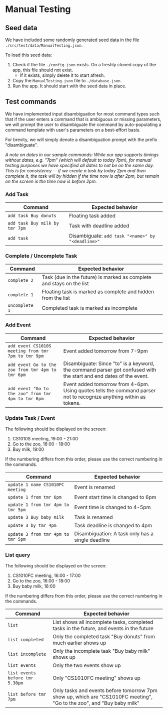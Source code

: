 <!-- @@author A0093907W -->
# Manual Testing

## Seed data

We have included some randomly generated seed data in the file `./src/test/data/ManualTesting.json`.

To load this seed data:

1. Check if the file `./config.json` exists. On a freshly cloned copy of the app, this file should not exist.
	* If it exists, simply delete it to start afresh.
2. Copy the `ManualTesting.json` file to `./database.json`.
3. Run the app. It should start with the seed data in place.

## Test commands

We have implemented input disambiguation for most command types such that if the user enters a command that is ambiguous or missing parameters, we will prompt the user to disambiguate the command by auto-populating a command template with user's parameters on a best-effort basis.

For brevity, we will simply denote a disambiguation prompt with the prefix "disambiguate".

*A note on dates in our sample commands: While our app supports timings without dates, e.g. "7pm" (which will default to today 7pm), for manual testing purposes we have specified all dates to not be on the same day. This is for consistency -- if we create a task by today 2pm and then complete it, the task will by hidden if the time now is after 2pm, but remain on the screen is the time now is before 2pm.*

### Add Task

Command | Expected behavior
------- | -----------------
`add task Buy donuts` | Floating task added
`add task Buy milk by tmr 7pm` | Task with deadline added
`add task` | Disambiguate: `add task "<name>" by "<deadline>"`

### Complete / Uncomplete Task

Command | Expected behavior
------- | -----------------
`complete 2` | Task (due in the future) is marked as complete and stays on the list 
`complete 1` | Floating task is marked as complete and hidden from the list
`uncomplete 1` | Completed task is marked as incomplete

### Add Event

Command | Expected behavior
------- | -----------------
`add event CS1010S meeting from tmr 7pm to tmr 9pm` | Event added tomorrow from 7-9pm
`add event Go to the zoo from tmr 4pm to tmr 6pm` | Disambiguate: Since "to" is a keyword, the command parser got confused with the start and end dates of the event.
`add event "Go to the zoo" from tmr 4pm to tmr 6pm` | Event added tomorrow from 4-6pm. Using quotes tells the command parser not to recognize anything within as tokens.

### Update Task / Event

The following should be displayed on the screen:
1. CS1010S meeting, 19:00 - 21:00
2. Go to the zoo, 16:00 - 18:00
3. Buy milk, 19:00

If the numbering differs from this order, please use the correct numbering in the commands.

Command | Expected behavior
------- | -----------------
`update 1 name CS1010FC meeting` | Event is renamed
`update 1 from tmr 6pm` | Event start time is changed to 6pm
`update 1 from tmr 4pm to tmr 5pm ` | Event time is changed to 4-5pm
`update 3 Buy baby milk` | Task is renamed
`update 3 by tmr 4pm` | Task deadline is changed to 4pm
`update 3 from tmr 4pm to tmr 5pm` | Disambiguation: A task only has a single deadline

### List query

The following should be displayed on the screen:
1. CS1010FC meeting, 16:00 - 17:00
2. Go to the zoo, 16:00 - 18:00
3. Buy baby milk, 16:00

If the numbering differs from this order, please use the correct numbering in the commands.

Command | Expected behavior
------- | -----------------
`list` | List shows all incomplete tasks, completed tasks in the future, and events in the future
`list completed` | Only the completed task "Buy donuts" from much earlier shows up
`list incomplete` | Only the incomplete task "Buy baby milk" shows up
`list events` | Only the two events show up
`list events before tmr 5.30pm`| Only "CS1010FC meeting" shows up
`list before tmr 7pm` | Only tasks and events before tomorrow 7pm show up, which are "CS1010FC meeting", "Go to the zoo", and "Buy baby milk"
